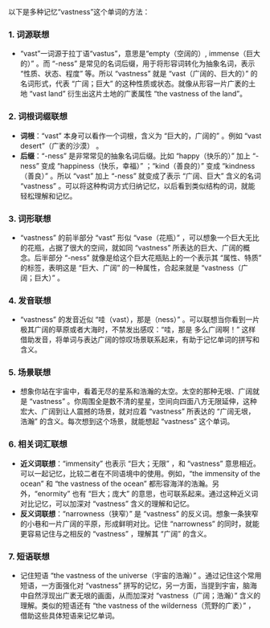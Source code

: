 以下是多种记忆“vastness”这个单词的方法：
### 1. 词源联想
 - “vast”一词源于拉丁语“vastus”，意思是“empty（空阔的）, immense（巨大的）” 。而 “-ness” 是常见的名词后缀，用于将形容词转化为抽象名词，表示 “性质、状态、程度” 等。所以 “vastness” 就是 “vast（广阔的、巨大的）” 的名词形式，代表 “广阔；巨大” 的这种性质或状态。就像从形容一片广袤的土地 “vast land” 衍生出这片土地的广袤属性 “the vastness of the land”。
### 2. 词根词缀联想
 - **词根**：“vast” 本身可以看作一个词根，含义为 “巨大的，广阔的” 。例如 “vast desert”（广袤的沙漠） 。
 - **后缀**：“-ness” 是非常常见的抽象名词后缀。比如 “happy（快乐的）” 加上 “-ness” 变成 “happiness（快乐，幸福）” ；“kind（善良的）” 变成 “kindness（善良）” 。所以 “vast” 加上 “-ness” 就变成了表示 “广阔、巨大” 含义的名词 “vastness” 。可以将这种构词方式归纳记忆，以后看到类似结构的词，就能轻松理解和记忆。
### 3. 词形联想
 - “vastness” 的前半部分 “vast” 形似 “vase（花瓶）” ，可以想象一个巨大无比的花瓶，占据了很大的空间，就如同 “vastness” 所表达的巨大、广阔的概念。后半部分 “-ness” 就像是给这个巨大花瓶贴上的一个表示其 “属性、特质” 的标签，表明这是 “巨大、广阔” 的一种属性，合起来就是 “vastness（广阔；巨大）” 。
### 4. 发音联想
 - “vastness” 的发音近似 “哇（vast），那是（ness）” 。可以联想当你看到一片极其广阔的草原或者大海时，不禁发出感叹：“哇，那是 多么广阔啊！” 这样借助发音，将单词与表达广阔的惊叹场景联系起来，有助于记忆单词的拼写和含义。
### 5. 场景联想
 - 想象你站在宇宙中，看着无尽的星系和浩瀚的太空。太空的那种无垠、广阔就是 “vastness” 。你周围全是数不清的星星，空间向四面八方无限延伸，这种宏大、广阔到让人震撼的场景，就对应着 “vastness” 所表达的 “广阔无垠，浩瀚” 的含义。每次想到这个场景，就能想起 “vastness” 这个单词。
### 6. 相关词汇联想
 - **近义词联想**：“immensity” 也表示 “巨大；无限” ，和 “vastness” 意思相近。可以一起记忆，比较二者在不同语境中的使用。例如，“the immensity of the ocean” 和 “the vastness of the ocean” 都形容海洋的浩瀚。另外，“enormity” 也有 “巨大；庞大” 的意思，也可联系起来。通过这种近义词对比记忆，可以加深对 “vastness” 含义的理解和记忆。
 - **反义词联想**：“narrowness（狭窄）” 是 “vastness” 的反义词。想象一条狭窄的小巷和一片广阔的平原，形成鲜明对比。记住 “narrowness” 的同时，就能更容易记住与之相反的 “vastness” ，理解其 “广阔” 的含义。
### 7. 短语联想
 - 记住短语 “the vastness of the universe（宇宙的浩瀚）” 。通过记住这个常用短语，一方面强化对 “vastness” 拼写的记忆，另一方面，当提到宇宙，脑海中自然浮现出广袤无垠的画面，从而加深对 “vastness（广阔；浩瀚）” 含义的理解。类似的短语还有 “the vastness of the wilderness（荒野的广袤）” ，借助这些具体短语来记忆单词。 